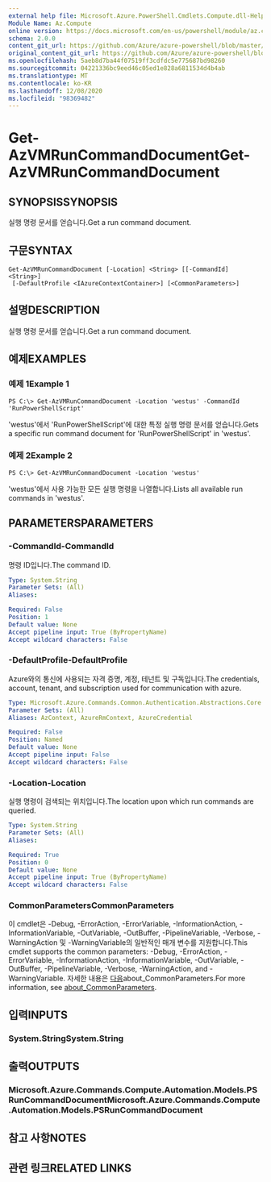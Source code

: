 ```yaml
---
external help file: Microsoft.Azure.PowerShell.Cmdlets.Compute.dll-Help.xml
Module Name: Az.Compute
online version: https://docs.microsoft.com/en-us/powershell/module/az.compute/get-azvmruncommanddocument
schema: 2.0.0
content_git_url: https://github.com/Azure/azure-powershell/blob/master/src/Compute/Compute/help/Get-AzVMRunCommandDocument.md
original_content_git_url: https://github.com/Azure/azure-powershell/blob/master/src/Compute/Compute/help/Get-AzVMRunCommandDocument.md
ms.openlocfilehash: 5aeb8d7ba44f07519ff3cdfdc5e775687bd98260
ms.sourcegitcommit: 04221336bc9eed46c05ed1e828a6811534d4b4ab
ms.translationtype: MT
ms.contentlocale: ko-KR
ms.lasthandoff: 12/08/2020
ms.locfileid: "98369482"
---
```

# <span data-ttu-id="e1d61-101">Get-AzVMRunCommandDocument</span><span class="sxs-lookup"><span data-stu-id="e1d61-101">Get-AzVMRunCommandDocument</span></span>

## <span data-ttu-id="e1d61-102">SYNOPSIS</span><span class="sxs-lookup"><span data-stu-id="e1d61-102">SYNOPSIS</span></span>
<span data-ttu-id="e1d61-103">실행 명령 문서를 얻습니다.</span><span class="sxs-lookup"><span data-stu-id="e1d61-103">Get a run command document.</span></span>

## <span data-ttu-id="e1d61-104">구문</span><span class="sxs-lookup"><span data-stu-id="e1d61-104">SYNTAX</span></span>

```
Get-AzVMRunCommandDocument [-Location] <String> [[-CommandId] <String>]
 [-DefaultProfile <IAzureContextContainer>] [<CommonParameters>]
```

## <span data-ttu-id="e1d61-105">설명</span><span class="sxs-lookup"><span data-stu-id="e1d61-105">DESCRIPTION</span></span>
<span data-ttu-id="e1d61-106">실행 명령 문서를 얻습니다.</span><span class="sxs-lookup"><span data-stu-id="e1d61-106">Get a run command document.</span></span>

## <span data-ttu-id="e1d61-107">예제</span><span class="sxs-lookup"><span data-stu-id="e1d61-107">EXAMPLES</span></span>

### <span data-ttu-id="e1d61-108">예제 1</span><span class="sxs-lookup"><span data-stu-id="e1d61-108">Example 1</span></span>
```
PS C:\> Get-AzVMRunCommandDocument -Location 'westus' -CommandId 'RunPowerShellScript'
```

<span data-ttu-id="e1d61-109">'westus'에서 'RunPowerShellScript'에 대한 특정 실행 명령 문서를 얻습니다.</span><span class="sxs-lookup"><span data-stu-id="e1d61-109">Gets a specific run command document for 'RunPowerShellScript' in 'westus'.</span></span>

### <span data-ttu-id="e1d61-110">예제 2</span><span class="sxs-lookup"><span data-stu-id="e1d61-110">Example 2</span></span>
```
PS C:\> Get-AzVMRunCommandDocument -Location 'westus'
```

<span data-ttu-id="e1d61-111">'westus'에서 사용 가능한 모든 실행 명령을 나열합니다.</span><span class="sxs-lookup"><span data-stu-id="e1d61-111">Lists all available run commands in 'westus'.</span></span>

## <span data-ttu-id="e1d61-112">PARAMETERS</span><span class="sxs-lookup"><span data-stu-id="e1d61-112">PARAMETERS</span></span>

### <span data-ttu-id="e1d61-113">-CommandId</span><span class="sxs-lookup"><span data-stu-id="e1d61-113">-CommandId</span></span>
<span data-ttu-id="e1d61-114">명령 ID입니다.</span><span class="sxs-lookup"><span data-stu-id="e1d61-114">The command ID.</span></span>

```yaml
Type: System.String
Parameter Sets: (All)
Aliases:

Required: False
Position: 1
Default value: None
Accept pipeline input: True (ByPropertyName)
Accept wildcard characters: False
```

### <span data-ttu-id="e1d61-115">-DefaultProfile</span><span class="sxs-lookup"><span data-stu-id="e1d61-115">-DefaultProfile</span></span>
<span data-ttu-id="e1d61-116">Azure와의 통신에 사용되는 자격 증명, 계정, 테넌트 및 구독입니다.</span><span class="sxs-lookup"><span data-stu-id="e1d61-116">The credentials, account, tenant, and subscription used for communication with azure.</span></span>

```yaml
Type: Microsoft.Azure.Commands.Common.Authentication.Abstractions.Core.IAzureContextContainer
Parameter Sets: (All)
Aliases: AzContext, AzureRmContext, AzureCredential

Required: False
Position: Named
Default value: None
Accept pipeline input: False
Accept wildcard characters: False
```

### <span data-ttu-id="e1d61-117">-Location</span><span class="sxs-lookup"><span data-stu-id="e1d61-117">-Location</span></span>
<span data-ttu-id="e1d61-118">실행 명령이 검색되는 위치입니다.</span><span class="sxs-lookup"><span data-stu-id="e1d61-118">The location upon which run commands are queried.</span></span>

```yaml
Type: System.String
Parameter Sets: (All)
Aliases:

Required: True
Position: 0
Default value: None
Accept pipeline input: True (ByPropertyName)
Accept wildcard characters: False
```

### <span data-ttu-id="e1d61-119">CommonParameters</span><span class="sxs-lookup"><span data-stu-id="e1d61-119">CommonParameters</span></span>
<span data-ttu-id="e1d61-120">이 cmdlet은 -Debug, -ErrorAction, -ErrorVariable, -InformationAction, -InformationVariable, -OutVariable, -OutBuffer, -PipelineVariable, -Verbose, -WarningAction 및 -WarningVariable의 일반적인 매개 변수를 지원합니다.</span><span class="sxs-lookup"><span data-stu-id="e1d61-120">This cmdlet supports the common parameters: -Debug, -ErrorAction, -ErrorVariable, -InformationAction, -InformationVariable, -OutVariable, -OutBuffer, -PipelineVariable, -Verbose, -WarningAction, and -WarningVariable.</span></span> <span data-ttu-id="e1d61-121">자세한 내용은 [다음](http://go.microsoft.com/fwlink/?LinkID=113216)about_CommonParameters.</span><span class="sxs-lookup"><span data-stu-id="e1d61-121">For more information, see [about_CommonParameters](http://go.microsoft.com/fwlink/?LinkID=113216).</span></span>

## <span data-ttu-id="e1d61-122">입력</span><span class="sxs-lookup"><span data-stu-id="e1d61-122">INPUTS</span></span>

### <span data-ttu-id="e1d61-123">System.String</span><span class="sxs-lookup"><span data-stu-id="e1d61-123">System.String</span></span>

## <span data-ttu-id="e1d61-124">출력</span><span class="sxs-lookup"><span data-stu-id="e1d61-124">OUTPUTS</span></span>

### <span data-ttu-id="e1d61-125">Microsoft.Azure.Commands.Compute.Automation.Models.PSRunCommandDocument</span><span class="sxs-lookup"><span data-stu-id="e1d61-125">Microsoft.Azure.Commands.Compute.Automation.Models.PSRunCommandDocument</span></span>

## <span data-ttu-id="e1d61-126">참고 사항</span><span class="sxs-lookup"><span data-stu-id="e1d61-126">NOTES</span></span>

## <span data-ttu-id="e1d61-127">관련 링크</span><span class="sxs-lookup"><span data-stu-id="e1d61-127">RELATED LINKS</span></span>
